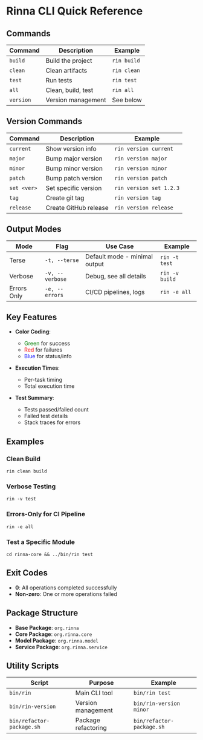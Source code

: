# Rinna CLI Quick Reference

## Commands

| Command | Description | Example |
|---------|-------------|---------|
| `build` | Build the project | `rin build` |
| `clean` | Clean artifacts | `rin clean` |
| `test` | Run tests | `rin test` |
| `all` | Clean, build, test | `rin all` |
| `version` | Version management | See below |

## Version Commands

| Command | Description | Example |
|---------|-------------|---------|
| `current` | Show version info | `rin version current` |
| `major` | Bump major version | `rin version major` |
| `minor` | Bump minor version | `rin version minor` |
| `patch` | Bump patch version | `rin version patch` |
| `set <ver>` | Set specific version | `rin version set 1.2.3` |
| `tag` | Create git tag | `rin version tag` |
| `release` | Create GitHub release | `rin version release` |

## Output Modes

| Mode | Flag | Use Case | Example |
|------|------|----------|---------|
| Terse | `-t, --terse` | Default mode - minimal output | `rin -t test` |
| Verbose | `-v, --verbose` | Debug, see all details | `rin -v build` |
| Errors Only | `-e, --errors` | CI/CD pipelines, logs | `rin -e all` |

## Key Features

- **Color Coding**: 
  - <span style="color:green">Green</span> for success
  - <span style="color:red">Red</span> for failures
  - <span style="color:blue">Blue</span> for status/info

- **Execution Times**: 
  - Per-task timing
  - Total execution time

- **Test Summary**:
  - Tests passed/failed count
  - Failed test details
  - Stack traces for errors

## Examples

### Clean Build

```
rin clean build
```

### Verbose Testing

```
rin -v test
```

### Errors-Only for CI Pipeline

```
rin -e all
```

### Test a Specific Module

```
cd rinna-core && ../bin/rin test
```

## Exit Codes

- **0**: All operations completed successfully
- **Non-zero**: One or more operations failed

## Package Structure

- **Base Package**: `org.rinna`
- **Core Package**: `org.rinna.core`
- **Model Package**: `org.rinna.model`
- **Service Package**: `org.rinna.service`

## Utility Scripts

| Script | Purpose | Example |
|--------|---------|---------|
| `bin/rin` | Main CLI tool | `bin/rin test` |
| `bin/rin-version` | Version management | `bin/rin-version minor` |
| `bin/refactor-package.sh` | Package refactoring | `bin/refactor-package.sh` |